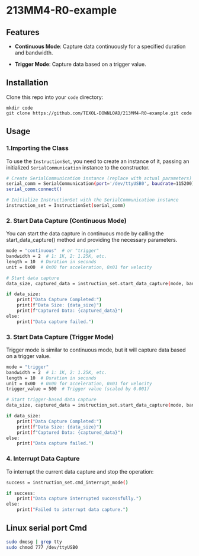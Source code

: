 # 213MM4-R0-example

## Features

* **Continuous Mode**: Capture data continuously for a specified duration and bandwidth.

* **Trigger Mode**: Capture data based on a trigger value.

## Installation

Clone this repo into your `code` directory:

```
mkdir code
git clone https://github.com/TEXOL-DOWNLOAD/213MM4-R0-example.git code
```

## Usage

### 1.Importing the Class

To use the `InstructionSet`, you need to create an instance of it, passing an initialized `SerialCommunication` instance to the constructor.

```bash
# Create SerialCommunication instance (replace with actual parameters)
serial_comm = SerialCommunication(port='/dev/ttyUSB0', baudrate=115200)
serial_comm.connect()

# Initialize InstructionSet with the SerialCommunication instance
instruction_set = InstructionSet(serial_comm)
```

### 2. Start Data Capture (Continuous Mode)

You can start the data capture in continuous mode by calling the start_data_capture() method and providing the necessary parameters.

```bash
mode = "continuous"  # or "trigger"
bandwidth = 2  # 1: 1K, 2: 1.25K, etc.
length = 10  # Duration in seconds
unit = 0x00  # 0x00 for acceleration, 0x01 for velocity

# Start data capture
data_size, captured_data = instruction_set.start_data_capture(mode, bandwidth, length, unit)

if data_size:
    print("Data Capture Completed:")
    print(f"Data Size: {data_size}")
    print(f"Captured Data: {captured_data}")
else:
    print("Data capture failed.")
```

### 3. Start Data Capture (Trigger Mode)

Trigger mode is similar to continuous mode, but it will capture data based on a trigger value.

```bash
mode = "trigger"
bandwidth = 2  # 1: 1K, 2: 1.25K, etc.
length = 10  # Duration in seconds
unit = 0x00  # 0x00 for acceleration, 0x01 for velocity
trigger_value = 500  # Trigger value (scaled by 0.001)

# Start trigger-based data capture
data_size, captured_data = instruction_set.start_data_capture(mode, bandwidth, length, unit, trigger=trigger_value)

if data_size:
    print("Data Capture Completed:")
    print(f"Data Size: {data_size}")
    print(f"Captured Data: {captured_data}")
else:
    print("Data capture failed.")
```

### 4. Interrupt Data Capture

To interrupt the current data capture and stop the operation:

```bash
success = instruction_set.cmd_interrupt_mode()

if success:
    print("Data capture interrupted successfully.")
else:
    print("Failed to interrupt data capture.")
```




## Linux serial port Cmd
```bash
sudo dmesg | grep tty
sudo chmod 777 /dev/ttyUSB0
```
